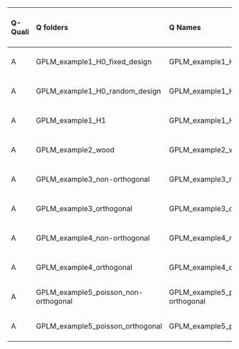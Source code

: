 |Q-Quali |Q folders                            |Q Names                              |Descriptions stats           |Keywords stats           |Found SW |Meta Info data fields |
|:-------|:------------------------------------|:------------------------------------|:----------------------------|:------------------------|:--------|:---------------------|
|A       |GPLM_example1_H0_fixed_design        |GPLM_example1_H0_fixed_design        |29 word(s), 152 Character(s) |5: 3 (standard), 2 (new) |r        |q, p, a, d, k, e, s   |
|A       |GPLM_example1_H0_random_design       |GPLM_example1_H0_random_design       |29 word(s), 153 Character(s) |5: 3 (standard), 2 (new) |r        |q, p, a, d, k, e, s   |
|A       |GPLM_example1_H1                     |GPLM_example1_H1                     |24 word(s), 132 Character(s) |5: 3 (standard), 2 (new) |r        |q, p, a, d, k, e, s   |
|A       |GPLM_example2_wood                   |GPLM_example2_wood                   |22 word(s), 125 Character(s) |5: 3 (standard), 2 (new) |r        |q, p, a, d, k, e, s   |
|A       |GPLM_example3_non-orthogonal         |GPLM_example3_non-orthogonal         |31 word(s), 155 Character(s) |5: 3 (standard), 2 (new) |r        |q, p, a, d, k, e, s   |
|A       |GPLM_example3_orthogonal             |GPLM_example3_orthogonal             |30 word(s), 152 Character(s) |5: 3 (standard), 2 (new) |r        |q, p, a, d, k, e, s   |
|A       |GPLM_example4_non-orthogonal         |GPLM_example4_non-orthogonal         |31 word(s), 155 Character(s) |5: 3 (standard), 2 (new) |r        |q, p, a, d, k, e, s   |
|A       |GPLM_example4_orthogonal             |GPLM_example4_orthogonal             |30 word(s), 152 Character(s) |5: 3 (standard), 2 (new) |r        |q, p, a, d, k, e, s   |
|A       |GPLM_example5_poisson_non-orthogonal |GPLM_example5_poisson_non-orthogonal |22 word(s), 125 Character(s) |5: 3 (standard), 2 (new) |r        |q, p, a, d, k, e, s   |
|A       |GPLM_example5_poisson_orthogonal     |GPLM_example5_poisson_orthogonal     |22 word(s), 125 Character(s) |5: 3 (standard), 2 (new) |r        |q, p, a, d, k, e, s   |
